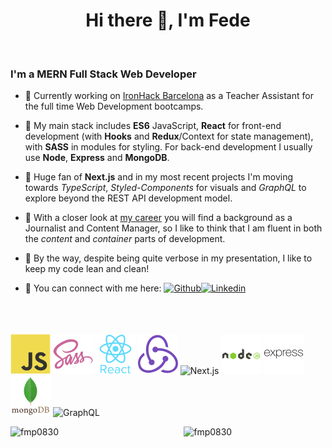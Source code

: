 <h1 align="center">Hi there 👋, I'm Fede</h1>

<br>

<h3 align="left">I'm a MERN Full Stack Web Developer</h3>

- 🔭 Currently working on [IronHack Barcelona](https://www.ironhack.com/en/barcelona) as a Teacher Assistant for the full time Web Development bootcamps.
  
- :star2: My main stack includes **ES6** JavaScript, **React** for front-end development (with **Hooks** and **Redux**/Context for state management), with **SASS** in modules for styling. For back-end development I usually use **Node**, **Express** and **MongoDB**.
  
- :rocket: Huge fan of **Next.js** and in my most recent projects I'm moving towards *TypeScript*, *Styled-Components* for visuals and *GraphQL* to explore beyond the REST API development model.
  
- :hear_no_evil: With a closer look at [my career](https://www.linkedin.com/in/fede-muniente/) you will find a background as a Journalist and Content Manager, so I like to think that I am fluent in both the *content* and *container* parts of development.
    
- :see_no_evil: By the way, despite being quite verbose in my presentation, I like to keep my code lean and clean!
  
- :speak_no_evil: You can connect with me here: [![Github](https://img.shields.io/badge/-Github-000?style=flat&logo=Github&logoColor=white)](https://github.com/fmp0830)[![Linkedin](https://img.shields.io/badge/-LinkedIn-blue?style=flat&logo=Linkedin&logoColor=white)](https://www.linkedin.com/in/fede-muniente/)

<br>
<br>
<br>
<span align="left" width="40%">
<img src="https://raw.githubusercontent.com/devicons/devicon/master/icons/javascript/javascript-original.svg" alt="JS" height="64px" />
<img src="https://raw.githubusercontent.com/devicons/devicon/master/icons/sass/sass-original.svg" alt="SASS" height="64px;" />
<img src="https://raw.githubusercontent.com/devicons/devicon/master/icons/react/react-original-wordmark.svg" alt="React" height="64px;" />
<img src="https://raw.githubusercontent.com/devicons/devicon/master/icons/redux/redux-original.svg" alt="Redux" height="64px;" />
<img src="https://cdn.worldvectorlogo.com/logos/nextjs-3.svg" alt="Next.js" height="64px;" />
</span>

<span align="righte" width="40%">
<img src="https://raw.githubusercontent.com/devicons/devicon/master/icons/nodejs/nodejs-original-wordmark.svg" alt="Node" height="64px;" />
<img src="https://raw.githubusercontent.com/devicons/devicon/master/icons/express/express-original-wordmark.svg" alt="Express" height="64px;" />
<img src="https://raw.githubusercontent.com/devicons/devicon/master/icons/mongodb/mongodb-original-wordmark.svg" alt="MongoDB" height="64px;" />
<img src="https://www.vectorlogo.zone/logos/graphql/graphql-icon.svg" alt="GraphQL" height="64px;" />
</span>


<p><img align="left" src="https://github-readme-stats.vercel.app/api/top-langs?username=fmp0830&show_icons=true&theme=dark&locale=en&layout=compact" alt="fmp0830" width="40%"/><img align="right" src="https://github-readme-stats.vercel.app/api?username=fmp0830&show_icons=true&theme=dark&locale=en" alt="fmp0830" width="45%"/></p><br>



<!--
**FMP0830/FMP0830** is a ✨ _special_ ✨ repository because its `README.md` (this file) appears on your GitHub profile.

Here are some ideas to get you started:

- 🔭 I’m currently working on ...
- 🌱 I’m currently learning ...
- 👯 I’m looking to collaborate on ...
- 🤔 I’m looking for help with ...
- 💬 Ask me about ...
- 📫 How to reach me: ...
- 😄 Pronouns: ...
- ⚡ Fun fact: ...
-->
